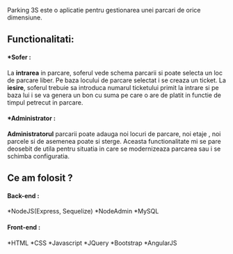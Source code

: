 Parking 3S este o aplicatie pentru gestionarea unei parcari de orice dimensiune.

<h2>Functionalitati:</h2>

<h4>*Sofer :</h4>
La <b>intrarea</b> in parcare, soferul vede schema parcarii si poate selecta un loc de parcare liber. Pe baza locului de parcare selectat i se creaza un ticket.
La <b>iesire</b>, soferul trebuie sa introduca numarul ticketului primit la intrare si pe baza lui i se va genera un bon cu suma pe care o are de platit in functie de timpul petrecut in parcare.
<h4>*Administrator :</h4>
<b>Administratorul</b> parcarii poate adauga noi locuri de parcare, noi etaje , noi parcele si de asemenea poate si sterge. Aceasta functionalitate mi se pare deosebit de utila pentru situatia in care se modernizeaza parcarea sau i se schimba configuratia.

<h2>Ce am folosit ?</h2>

<h4>Back-end :</h4>
*NodeJS(Express, Sequelize)
*NodeAdmin
*MySQL
<h4>Front-end :</h4>
*HTML
*CSS
*Javascript
*JQuery
*Bootstrap
*AngularJS